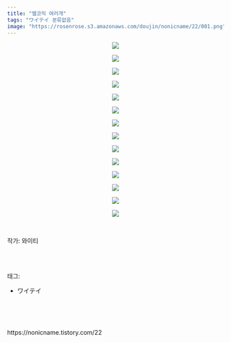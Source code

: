 ```yaml
---
title: "웹코믹 여러개"
tags: "ワイテイ 분류없음"
image: "https://rosenrose.s3.amazonaws.com/doujin/nonicname/22/001.png"
---
```

<div class="article">
<div class="tt_article_useless_p_margin"><p style="text-align: center; clear: none; float: none;"><img src="{{ site.imgserver1 }}/nonicname/22/001.png"/></p><p style="text-align: center; clear: none; float: none;"><img src="{{ site.imgserver1 }}/nonicname/22/002.png"/></p><p style="text-align: center; clear: none; float: none;"><img src="{{ site.imgserver1 }}/nonicname/22/003.png"/></p><p style="text-align: center; clear: none; float: none;"><img src="{{ site.imgserver1 }}/nonicname/22/004.png"/></p><p style="text-align: center; clear: none; float: none;"><img src="{{ site.imgserver1 }}/nonicname/22/005.png"/></p><p style="text-align: center; clear: none; float: none;"><img src="{{ site.imgserver1 }}/nonicname/22/006.jpg"/></p><p style="text-align: center; clear: none; float: none;"><img src="{{ site.imgserver1 }}/nonicname/22/007.jpg"/></p><p style="text-align: center; clear: none; float: none;"><img src="{{ site.imgserver1 }}/nonicname/22/008.jpg"/></p><p style="text-align: center; clear: none; float: none;"><img src="{{ site.imgserver1 }}/nonicname/22/009.jpg"/></p><p style="text-align: center; clear: none; float: none;"><img src="{{ site.imgserver1 }}/nonicname/22/010.png"/></p><p style="text-align: center; clear: none; float: none;"><img src="{{ site.imgserver1 }}/nonicname/22/011.jpg"/></p><p style="text-align: center; clear: none; float: none;"><img src="{{ site.imgserver1 }}/nonicname/22/012.jpg"/></p><p style="text-align: center; clear: none; float: none;"><img src="{{ site.imgserver1 }}/nonicname/22/013.jpg"/></p><p style="text-align: center; clear: none; float: none;"><img src="{{ site.imgserver1 }}/nonicname/22/014.png"/></p><p><br/></p></div>
<p>작가: 와이티</p><br/>
</div><br/>
<div class="tagTrail">
<p>태그: </p>
<ul>
<li>ワイテイ</li>
</ul>
</div><br/>
<div class="cb_lstcomment">
</div><br/>

<br/>
<p id="refer">https://nonicname.tistory.com/22</p>
<br/>

